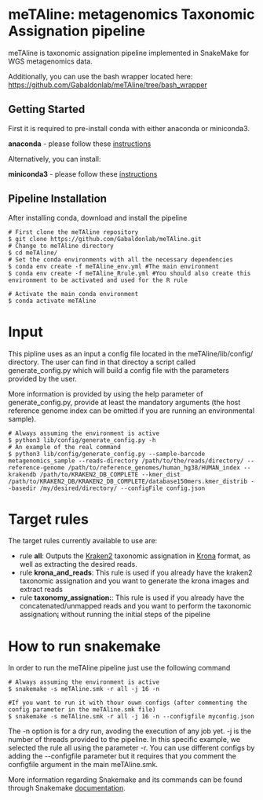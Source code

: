 # meTAline: metagenomics Taxonomic Assignation pipeline
meTAline is taxonomic assignation pipeline implemented in SnakeMake for WGS metagenomics data.

Additionally, you can use the bash wrapper located here: https://github.com/Gabaldonlab/meTAline/tree/bash_wrapper

## Getting Started
First it is required to pre-install conda with either anaconda or miniconda3. 

**anaconda** - please follow these [instructions](https://docs.anaconda.com/anaconda/install/)

Alternatively, you can install:

**miniconda3** - please follow these [instructions](https://conda.io/projects/conda/en/latest/user-guide/install/index.html)

## Pipeline Installation
After installing conda, download and install the pipeline

```Shell
# First clone the meTAline repository
$ git clone https://github.com/Gabaldonlab/meTAline.git
# Change to meTAline directory
$ cd meTAline/
# Set the conda environments with all the necessary dependencies
$ conda env create -f meTAline_env.yml #The main environment 
$ conda env create -f meTAline_Rrule.yml #You should also create this environment to be activated and used for the R rule

# Activate the main conda environment
$ conda activate meTAline
```

# Input
This pipline uses as an input a config file located in the meTAline/lib/config/ directory.  The user can find in that directoy a script called generate_config.py which will build a config file with the parameters provided by the user.

More information is provided by using the help parameter of generate_config.py, provide at least the mandatory arguments (the host reference genome index can be omitted if you are running an environmental sample).

```Shell
# Always assuming the environment is active
$ python3 lib/config/generate_config.py -h
# An example of the real command
$ python3 lib/config/generate_config.py --sample-barcode metagenomics_sample --reads-directory /path/to/the/reads/directory/ --reference-genome /path/to/reference_genomes/human_hg38/HUMAN_index --krakendb /path/to/KRAKEN2_DB_COMPLETE --kmer_dist /path/to/KRAKEN2_DB/KRAKEN2_DB_COMPLETE/database150mers.kmer_distrib --basedir /my/desired/directory/ --configFile config.json

```

# Target rules
The target rules currently available to use are:

- rule **all**: Outputs the [Kraken2](https://github.com/DerrickWood/kraken2) taxonomic assignation in [Krona](https://github.com/marbl/Krona) format, as well as extracting the desired reads.
- rule **krona_and_reads**: This rule is used if you already have the kraken2 taxonomic assignation and you want to generate the krona images and extract reads
- rule **taxonomy_assignation:**: This rule is used if you already have the concatenated/unmapped reads and you want to perform the taxonomic assignation¡ without running the initial steps of the pipeline



# How to run snakemake
In order to run the meTAline pipeline just use the following command

```Shell
# Always assuming the environment is active
$ snakemake -s meTAline.smk -r all -j 16 -n

#If you want to run it with thour ouwn configs (after commenting the config parameter in the meTAline.smk file)
$ snakemake -s meTAline.smk -r all -j 16 -n --configfile myconfig.json
```
The -n option is for a dry run, avoding the execution of any job yet. -j is the number of threads provided to the pipeline.  In this specific example, we selected the rule all using the parameter -r. You can use different configs by adding the --configfile parameter but it requires that you comment the configfile argument in the main meTAline.smk.

More information regarding Snakemake and its commands can be found through Snakemake [documentation](https://snakemake.readthedocs.io/en/stable/index.html).
